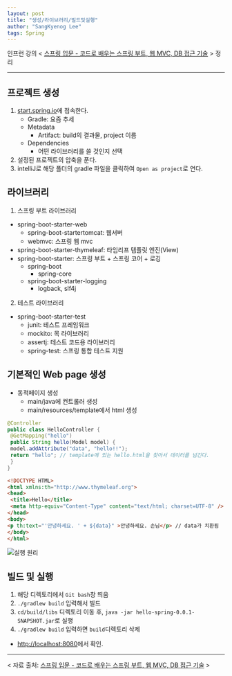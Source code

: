 ```yaml
---
layout: post
title: "생성/라이브러리/빌드및실행"
author: "SangKyenog Lee"
tags: Spring
---
```

인프런 강의 < [스프링 입문 - 코드로 배우는 스프링 부트, 웹 MVC, DB 접근 기술](https://www.inflearn.com/course/%EC%8A%A4%ED%94%84%EB%A7%81-%EC%9E%85%EB%AC%B8-%EC%8A%A4%ED%94%84%EB%A7%81%EB%B6%80%ED%8A%B8) > 정리

---

## 프로젝트 생성
1. [start.spring.io](https://start.spring.io/)에 접속한다.
    - Gradle: 요즘 추세
    - Metadata
        - Artifact: build의 결과물, project 이름
    - Dependencies
        - 어떤 라이브러리를 쓸 것인지 선택
2. 설정된 프로젝트의 압축을 푼다.
3. intelliJ로 해당 폴더의 gradle 파일을 클릭하여 `Open as project`로 연다.

## 라이브러리
1. 스프링 부트 라이브러리
- spring-boot-starter-web
    - spring-boot-startertomcat: 웹서버
    - webmvc: 스프링 웹 mvc
- spring-boot-starter-thymeleaf: 타임리프 템플릿 엔진(View)
- spring-boot-starter: 스프링 부트 + 스프링 코어 + 로깅
    - spring-boot
        - spring-core
    - spring-boot-starter-logging
        - logback, slf4j

2. 테스트 라이브러리
- spring-boot-starter-test
    - junit: 테스트 프레임워크
    - mockito: 목 라이브러리
    - assertj: 테스트 코드용 라이브러리
    - spring-test: 스프링 통합 테스트 지원


## 기본적인 Web page 생성
- 동적페이지 생성
    - main/java에 컨트롤러 생성
    - main/resources/template에서 html 생성

```java
@Controller
public class HelloController {
 @GetMapping("hello")
 public String hello(Model model) {
 model.addAttribute("data", "hello!!");
 return "hello"; // template에 있는 hello.html을 찾아서 데이터를 넘긴다.
 }
}
```
```html
<!DOCTYPE HTML>
<html xmlns:th="http://www.thymeleaf.org"> 
<head>
 <title>Hello</title>
 <meta http-equiv="Content-Type" content="text/html; charset=UTF-8" />
</head>
<body>
<p th:text="'안녕하세요. ' + ${data}" >안녕하세요. 손님</p> // data가 치환됨
</body>
</html>
```

![실행 원리](01/image/sp01.png)


## 빌드 및 실행
1. 해당 디렉토리에서 `Git bash`창 띄움
2. `./gradlew build` 입력해서 빌드
3. `cd/build/libs` 디렉토리 이동 후, `java -jar hello-spring-0.0.1-SNAPSHOT.jar`로 실행
4. `./gradlew build` 입력하면 `build`디렉토리 삭제

- [http://localhost:8080](http://localhost:8080)에서 확인.

---
< 자료 출처: [스프링 입문 - 코드로 배우는 스프링 부트, 웹 MVC, DB 접근 기술](https://www.inflearn.com/course/%EC%8A%A4%ED%94%84%EB%A7%81-%EC%9E%85%EB%AC%B8-%EC%8A%A4%ED%94%84%EB%A7%81%EB%B6%80%ED%8A%B8) >